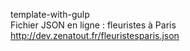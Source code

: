 template-with-gulp<br/>
Fichier JSON en ligne : fleuristes à Paris http://dev.zenatout.fr/fleuristesparis.json <br/>
